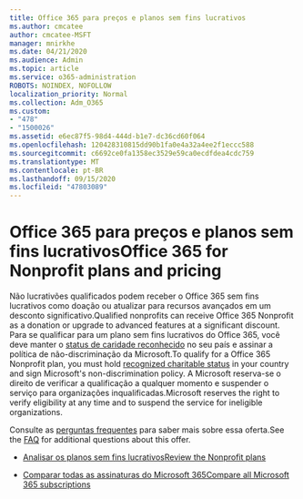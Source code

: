 ```yaml
---
title: Office 365 para preços e planos sem fins lucrativos
ms.author: cmcatee
author: cmcatee-MSFT
manager: mnirkhe
ms.date: 04/21/2020
ms.audience: Admin
ms.topic: article
ms.service: o365-administration
ROBOTS: NOINDEX, NOFOLLOW
localization_priority: Normal
ms.collection: Adm_O365
ms.custom:
- "478"
- "1500026"
ms.assetid: e6ec87f5-98d4-444d-b1e7-dc36cd60f064
ms.openlocfilehash: 120428310815dd90b1fa0e4a32a4ee2f1eccc588
ms.sourcegitcommit: c6692ce0fa1358ec3529e59ca0ecdfdea4cdc759
ms.translationtype: MT
ms.contentlocale: pt-BR
ms.lasthandoff: 09/15/2020
ms.locfileid: "47803089"
---
```

# <a name="office-365-for-nonprofit-plans-and-pricing"></a><span data-ttu-id="322e0-102">Office 365 para preços e planos sem fins lucrativos</span><span class="sxs-lookup"><span data-stu-id="322e0-102">Office 365 for Nonprofit plans and pricing</span></span>

<span data-ttu-id="322e0-103">Não lucrativões qualificados podem receber o Office 365 sem fins lucrativos como doação ou atualizar para recursos avançados em um desconto significativo.</span><span class="sxs-lookup"><span data-stu-id="322e0-103">Qualified nonprofits can receive Office 365 Nonprofit as a donation or upgrade to advanced features at a significant discount.</span></span> <span data-ttu-id="322e0-104">Para se qualificar para um plano sem fins lucrativos do Office 365, você deve manter o [status de caridade reconhecido](https://go.microsoft.com/fwlink/p/?LinkID=330253) no seu país e assinar a política de não-discriminação da Microsoft.</span><span class="sxs-lookup"><span data-stu-id="322e0-104">To qualify for a Office 365 Nonprofit plan, you must hold [recognized charitable status](https://go.microsoft.com/fwlink/p/?LinkID=330253) in your country and sign Microsoft's non-discrimination policy.</span></span> <span data-ttu-id="322e0-105">A Microsoft reserva-se o direito de verificar a qualificação a qualquer momento e suspender o serviço para organizações inqualificadas.</span><span class="sxs-lookup"><span data-stu-id="322e0-105">Microsoft reserves the right to verify eligibility at any time and to suspend the service for ineligible organizations.</span></span>
  
<span data-ttu-id="322e0-106">Consulte as [perguntas frequentes](https://products.office.com/nonprofit/office-365-nonprofit) para saber mais sobre essa oferta.</span><span class="sxs-lookup"><span data-stu-id="322e0-106">See the [FAQ](https://products.office.com/nonprofit/office-365-nonprofit) for additional questions about this offer.</span></span>
  
- [<span data-ttu-id="322e0-107">Analisar os planos sem fins lucrativos</span><span class="sxs-lookup"><span data-stu-id="322e0-107">Review the Nonprofit plans</span></span>](https://products.office.com/nonprofit/office-365-nonprofit-plans-and-pricing?tab=1)

- [<span data-ttu-id="322e0-108">Comparar todas as assinaturas do Microsoft 365</span><span class="sxs-lookup"><span data-stu-id="322e0-108">Compare all Microsoft 365 subscriptions</span></span>](https://products.office.com/business/compare-more-office-365-for-business-plans)